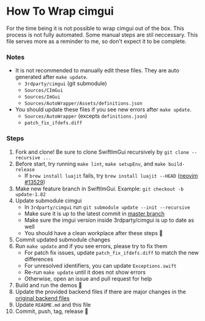 # How To Wrap cimgui

For the time being it is not possible to wrap cimgui out of the box. This process is not fully automated.
Some manual steps are stil neccessary.
This file serves more as a reminder to me, so don't expect it to be complete.

### Notes
- It is not recommended to manually edit these files. They are auto generated after `make update`.
  - `3rdparty/cimgui` (git submodule)
  - `Sources/CImGui`
  - `Sources/ImGui`
  - `Sources/AutoWrapper/Assets/definitions.json`
- You should update these files if you see new errors after `make update`.
  - `Sources/AutoWrapper` (excepts `definitions.json`)
  - `patch_fix_ifdefs.diff`

### Steps

1. Fork and clone! Be sure to clone SwiftImGui recursively by `git clone --recursive ...`
2. Before start, try running `make lint`, `make setupEnv`, and `make build-release`
    - If `brew install luajit` fails, try `brew install luajit --HEAD` ([neovim #13529](https://github.com/neovim/neovim/issues/13529))
3. Make new feature branch in SwiftImGui. Example: `git checkout -b update-1.82`
4. Update submodule cimgui
    - In `3rdparty/cimgui` run `git submodule update --init --recursive`
    - Make sure it is up to the latest commit in [master branch](https://github.com/cimgui/cimgui)
    - Make sure the imgui version inside 3rdparty/cimgui is up to date as well
    - You should have a clean workplace after these steps 🤔
5. Commit updated submodule changes
6. Run `make update` and if you see errors, please try to fix them
    - For patch fix issues, update `patch_fix_ifdefs.diff` to match the new differences
    - For unresolved identifiers, you can update `Exceptions.swift`
    - Re-run `make update` until it does not show errors
    - Otherwise, open an issue and pull request for help
7. Build and run the demos 🍻
8. Update the provided backend files if there are major changes in the [original backend files](https://github.com/ocornut/imgui/tree/master/backends)
9. Update `README.md` and this file
10. Commit, push, tag, release 🎉
